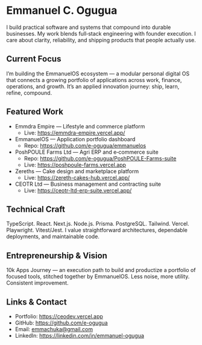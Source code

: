 # Emmanuel C. Ogugua

I build practical software and systems that compound into durable businesses. My work blends full‑stack engineering with founder execution. I care about clarity, reliability, and shipping products that people actually use.

## Current Focus
I’m building the EmmanuelOS ecosystem — a modular personal digital OS that connects a growing portfolio of applications across work, finance, operations, and growth. It’s an applied innovation journey: ship, learn, refine, compound.

## Featured Work
- Emmdra Empire — Lifestyle and commerce platform
  - Live: https://emmdra-empire.vercel.app/
- EmmanuelOS — Application portfolio dashboard
  - Repo: https://github.com/e-ogugua/emmanuelos
- PoshPOULE Farms Ltd — Agri ERP and e‑commerce suite
  - Repo: https://github.com/e-ogugua/PoshPOULE-Farms-suite
  - Live: https://poshpoule-farms.vercel.app
- Zereths — Cake design and marketplace platform
  - Live: https://zereth-cakes-hub.vercel.app/
- CEOTR Ltd — Business management and contracting suite
  - Live: https://ceotr-ltd-erp-suite.vercel.app/

## Technical Craft
TypeScript. React. Next.js. Node.js. Prisma. PostgreSQL. Tailwind. Vercel. Playwright. Vitest/Jest. I value straightforward architectures, dependable deployments, and maintainable code.

## Entrepreneurship & Vision
10k Apps Journey — an execution path to build and productize a portfolio of focused tools, stitched together by EmmanuelOS. Less noise, more utility. Consistent improvement.

## Links & Contact
- Portfolio: https://ceodev.vercel.app
- GitHub: https://github.com/e-ogugua
- Email: emmachuka@gmail.com
- LinkedIn: https://linkedin.com/in/emmanuel-ogugua

